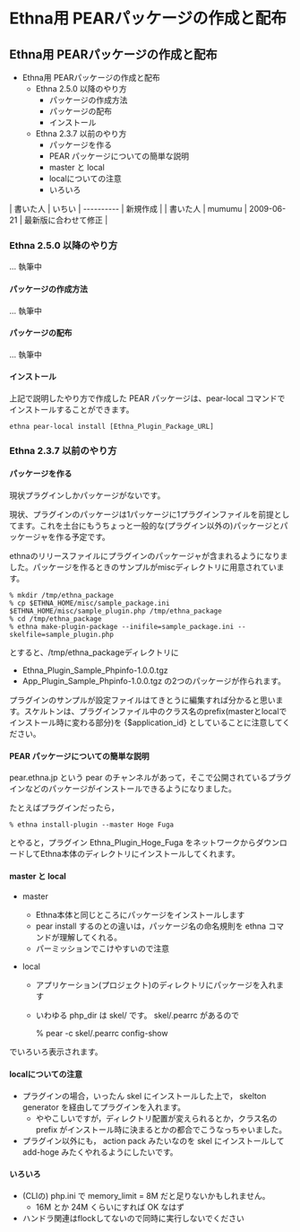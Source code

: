 # Ethna用 PEARパッケージの作成と配布

## Ethna用 PEARパッケージの作成と配布

- Ethna用 PEARパッケージの作成と配布 
  - Ethna 2.5.0 以降のやり方 
    - パッケージの作成方法 
    - パッケージの配布 
    - インストール 
  - Ethna 2.3.7 以前のやり方 
    - パッケージを作る 
    - PEAR パッケージについての簡単な説明 
    - master と local 
    - localについての注意 
    - いろいろ 

| 書いた人 | いちい | ---------- | 新規作成 |
| 書いた人 | mumumu | 2009-06-21 | 最新版に合わせて修正 |

### Ethna 2.5.0 以降のやり方

... 執筆中

#### パッケージの作成方法

... 執筆中

#### パッケージの配布

... 執筆中

#### インストール

上記で説明したやり方で作成した PEAR パッケージは、pear-local コマンドでインストールすることができます。

    ethna pear-local install [Ethna_Plugin_Package_URL]

### Ethna 2.3.7 以前のやり方

#### パッケージを作る

現状プラグインしかパッケージがないです。

現状、プラグインのパッケージは1パッケージに1プラグインファイルを前提としてます。これを土台にもうちょっと一般的な(プラグイン以外の)パッケージとパッケージャを作る予定です。

ethnaのリリースファイルにプラグインのパッケージャが含まれるようになりました。パッケージを作るときのサンプルがmiscディレクトリに用意されています。

    % mkdir /tmp/ethna_package
    % cp $ETHNA_HOME/misc/sample_package.ini $ETHNA_HOME/misc/sample_plugin.php /tmp/ethna_package
    % cd /tmp/ethna_package
    % ethna make-plugin-package --inifile=sample_package.ini --skelfile=sample_plugin.php

とすると、/tmp/ethna\_packageディレクトリに

- Ethna\_Plugin\_Sample\_Phpinfo-1.0.0.tgz
- App\_Plugin\_Sample\_Phpinfo-1.0.0.tgz の2つのパッケージが作られます。

プラグインのサンプルが設定ファイルはてきとうに編集すれば分かると思います。スケルトンは、プラグインファイル中のクラス名のprefix(masterとlocalでインストール時に変わる部分)を {$application\_id} としていることに注意してください。

#### PEAR パッケージについての簡単な説明

pear.ethna.jp という pear のチャンネルがあって，そこで公開されているプラグインなどのパッケージがインストールできるようになりました。

たとえばプラグインだったら，

    % ethna install-plugin --master Hoge Fuga

とやると，プラグイン Ethna\_Plugin\_Hoge\_Fuga をネットワークからダウンロードしてEthna本体のディレクトリにインストールしてくれます。

#### master と local

- master
  - Ethna本体と同じところにパッケージをインストールします
  - pear install するのとの違いは，パッケージ名の命名規則を ethna コマンドが理解してくれる。
  - パーミッションでこけやすいので注意

- local
  - アプリケーション(プロジェクト)のディレクトリにパッケージを入れます
  - いわゆる php\_dir は skel/ です。 skel/.pearrc があるので

    % pear -c skel/.pearrc config-show

でいろいろ表示されます。

#### localについての注意

- プラグインの場合，いったん skel にインストールした上で， skelton generator を経由してプラグインを入れます。
  - ややこしいですが，ディレクトリ配置が変えられるとか，クラス名の prefix がインストール時に決まるとかの都合でこうなっちゃいました。
- プラグイン以外にも， action pack みたいなのを skel にインストールして add-hoge みたくやれるようにしたいです。

#### いろいろ

- (CLIの) php.ini で memory\_limit = 8M だと足りないかもしれません。
  - 16M とか 24M くらいにすれば OK なはず
- ハンドラ関連はflockしてないので同時に実行しないでください

